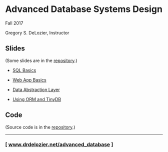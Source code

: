 Advanced Database Systems Design
================================

Fall 2017

Gregory S. DeLozier, Instructor


Slides
------

(Some slides are in the [repository]().)

* [SQL Basics](slides__SQL_basics.pdf)

* [Web App Basics](slides__web_app_basics.pdf)

* [Data Abstraction Layer](slides__data_abstraction_layer)

* [Using ORM and TinyDB](slides__using_orm_and_tiny_db)




Code
----

(Source code is in the [repository](https://github.com/drdelozier/advanced_database_class).)




---
### [ www.drdelozier.net/advanced_database ]

